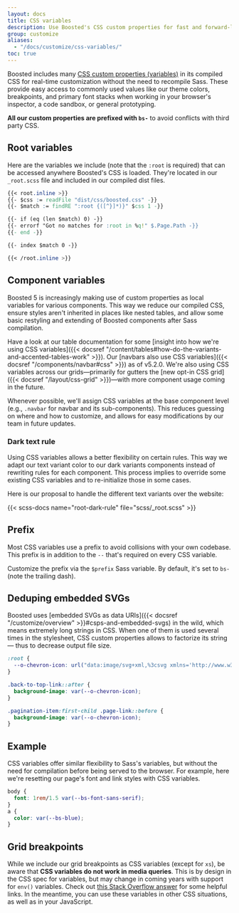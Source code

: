 ```yaml
---
layout: docs
title: CSS variables
description: Use Boosted's CSS custom properties for fast and forward-looking design and development.
group: customize
aliases:
  - "/docs/customize/css-variables/"
toc: true
---
```


Boosted includes many [CSS custom properties (variables)](https://developer.mozilla.org/en-US/docs/Web/CSS/Using_CSS_custom_properties) in its compiled CSS for real-time customization without the need to recompile Sass. These provide easy access to commonly used values like our theme colors, breakpoints, and primary font stacks when working in your browser's inspector, a code sandbox, or general prototyping.

**All our custom properties are prefixed with `bs-`** to avoid conflicts with third party CSS.

## Root variables

Here are the variables we include (note that the `:root` is required) that can be accessed anywhere Boosted's CSS is loaded. They're located in our `_root.scss` file and included in our compiled dist files.

```css
{{< root.inline >}}
{{- $css := readFile "dist/css/boosted.css" -}}
{{- $match := findRE ":root {([^}]*)}" $css 1 -}}

{{- if (eq (len $match) 0) -}}
{{- errorf "Got no matches for :root in %q!" $.Page.Path -}}
{{- end -}}

{{- index $match 0 -}}

{{< /root.inline >}}
```

## Component variables

Boosted 5 is increasingly making use of custom properties as local variables for various components. This way we reduce our compiled CSS, ensure styles aren't inherited in places like nested tables, and allow some basic restyling and extending of Boosted components after Sass compilation.

Have a look at our table documentation for some [insight into how we're using CSS variables]({{< docsref "/content/tables#how-do-the-variants-and-accented-tables-work" >}}). Our [navbars also use CSS variables]({{< docsref "/components/navbar#css" >}}) as of v5.2.0. We're also using CSS variables across our grids—primarily for gutters the [new opt-in CSS grid]({{< docsref "/layout/css-grid" >}})—with more component usage coming in the future.

Whenever possible, we'll assign CSS variables at the base component level (e.g., `.navbar` for navbar and its sub-components). This reduces guessing on where and how to customize, and allows for easy modifications by our team in future updates.

### Dark text rule

Using CSS variables allows a better flexibility on certain rules. This way we adapt our text variant color to our dark variants components instead of rewriting rules for each component. This process implies to override some existing CSS variables and to re-initialize those in some cases.

Here is our proposal to handle the different text variants over the website:

{{< scss-docs name="root-dark-rule" file="scss/_root.scss" >}}

## Prefix

Most CSS variables use a prefix to avoid collisions with your own codebase. This prefix is in addition to the `--` that's required on every CSS variable.

Customize the prefix via the `$prefix` Sass variable. By default, it's set to `bs-` (note the trailing dash).

<!-- Boosted mod -->
## Deduping embedded SVGs

Boosted uses [embedded SVGs as data URIs]({{< docsref "/customize/overview" >}}#csps-and-embedded-svgs) in the wild, which means extremely long strings in CSS. When one of them is used several times in the stylesheet, CSS custom properties allows to factorize its string— thus to decrease output file size.

```css
:root {
  --o-chevron-icon: url("data:image/svg+xml,%3csvg xmlns='http://www.w3.org/2000/svg' viewBox='0 0 9 14'%3e%3cpath d='M9 2L7 0 0 7l7 7 2-2-5-5 5-5z'/%3e%3c/svg%3e");
}

.back-to-top-link::after {
  background-image: var(--o-chevron-icon);
}

.pagination-item:first-child .page-link::before {
  background-image: var(--o-chevron-icon);
}
```
<!-- End mod -->

## Example

CSS variables offer similar flexibility to Sass's variables, but without the need for compilation before being served to the browser. For example, here we're resetting our page's font and link styles with CSS variables.

```css
body {
  font: 1rem/1.5 var(--bs-font-sans-serif);
}
a {
  color: var(--bs-blue);
}
```

## Grid breakpoints

While we include our grid breakpoints as CSS variables (except for `xs`), be aware that **CSS variables do not work in media queries**. This is by design in the CSS spec for variables, but may change in coming years with support for `env()` variables. Check out [this Stack Overflow answer](https://stackoverflow.com/a/47212942) for some helpful links. In the meantime, you can use these variables in other CSS situations, as well as in your JavaScript.
